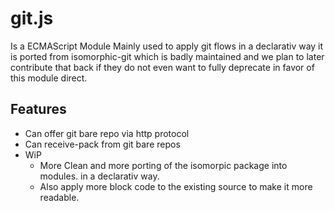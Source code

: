 # git.js 
Is a ECMAScript Module Mainly used to apply git flows in a declarativ way it is ported from 
isomorphic-git which is badly maintained and we plan to later contribute that back 
if they do not even want to fully deprecate in favor of this module direct. 

## Features
- Can offer git bare repo via http protocol 
- Can receive-pack from git bare repos
- WiP
  - More Clean and more porting of the isomorpic package into modules. in a declarativ way.
  - Also apply more block code to the existing source to make it more readable.
